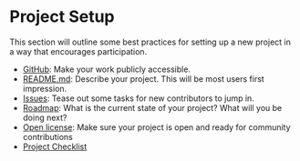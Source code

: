 # Project Setup

This section will outline some best practices for setting up a new project in a way that encourages participation.

* [GitHub](02.1-newcomers.md): Make your work publicly accessible.
* [README.md](02.1-newcomers.md#README.md): Describe your project. This will be most users first impression.
* [Issues](02.1-newcomers.md#good-first-bugs): Tease out some tasks for new contributors to jump in.
* [Roadmap](02.2-roadmap.md): What is the current state of your project? What will you be doing next?
* [Open license](02.3-legal.md): Make sure your project is open and ready for community contributions
* [Project Checklist](02.4-checklist.md)